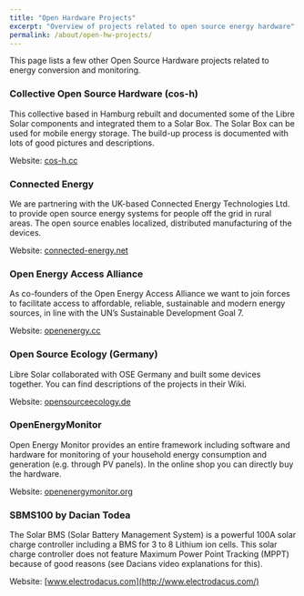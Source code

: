 ```yaml
---
title: "Open Hardware Projects"
excerpt: "Overview of projects related to open source energy hardware"
permalink: /about/open-hw-projects/
---
```


This page lists a few other Open Source Hardware projects related to energy conversion and monitoring.

### Collective Open Source Hardware (cos-h)

This collective based in Hamburg rebuilt and documented some of the Libre Solar components and integrated them to a Solar Box. The Solar Box can be used for mobile energy storage. The build-up process is documented with lots of good pictures and descriptions.

Website: [cos-h.cc](http://cos-h.cc/)

### Connected Energy

We are partnering with the UK-based Connected Energy Technologies Ltd. to provide open source energy systems for people off the grid in rural areas. The open source enables localized, distributed manufacturing of the devices.

Website: [connected-energy.net](https://www.connectedenergy.net/)

### Open Energy Access Alliance

As co-founders of the Open Energy Access Alliance we want to join forces to facilitate access to affordable, reliable, sustainable and modern energy sources, in line with the UN’s Sustainable Development Goal 7.

Website: [openenergy.cc](https://openenergy.cc/)

### Open Source Ecology (Germany)

Libre Solar collaborated with OSE Germany and built some devices together. You can find descriptions of the projects in their Wiki.

Website: [opensourceecology.de](https://opensourceecology.de/)

### OpenEnergyMonitor

Open Energy Monitor provides an entire framework including software and hardware for monitoring of your household energy consumption and generation (e.g. through PV panels). In the online shop you can directly buy the hardware.

Website: [openenergymonitor.org](https://openenergymonitor.org)

### SBMS100 by Dacian Todea

The Solar BMS (Solar Battery Management System) is a powerful 100A solar charge controller including a BMS for 3 to 8 Lithium ion cells. This solar charge controller does not feature Maximum Power Point Tracking (MPPT) because of good reasons (see Dacians video explanations for this).

Website: [www.electrodacus.com](http://www.electrodacus.com/)

